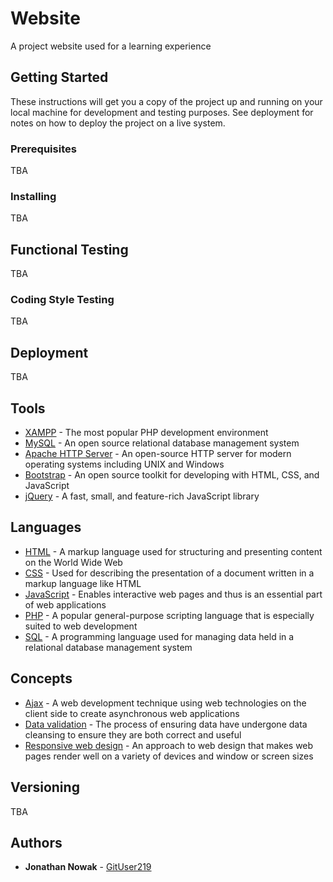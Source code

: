 # Website

A project website used for a learning experience

## Getting Started

These instructions will get you a copy of the project up and running on your local machine for development and testing purposes. See deployment for notes on how to deploy the project on a live system.

### Prerequisites

TBA

### Installing

TBA

## Functional Testing

TBA

### Coding Style Testing

TBA

## Deployment

TBA

## Tools

* [XAMPP](https://www.apachefriends.org/index.html) - The most popular PHP development environment
* [MySQL](https://www.mysql.com/) - An open source relational database management system
* [Apache HTTP Server](https://httpd.apache.org/) - An open-source HTTP server for modern operating systems including UNIX and Windows
* [Bootstrap](https://getbootstrap.com/) - An open source toolkit for developing with HTML, CSS, and JavaScript
* [jQuery](https://jquery.com/) - A fast, small, and feature-rich JavaScript library

## Languages

* [HTML](https://en.wikipedia.org/wiki/HTML5) - A markup language used for structuring and presenting content on the World Wide Web
* [CSS](https://en.wikipedia.org/wiki/Cascading_Style_Sheets) - Used for describing the presentation of a document written in a markup language like HTML
* [JavaScript](https://www.javascript.com/) - Enables interactive web pages and thus is an essential part of web applications
* [PHP](http://www.php.net/) - A popular general-purpose scripting language that is especially suited to web development
* [SQL](https://en.wikipedia.org/wiki/Domain-specific_language) - A programming language used for managing data held in a relational database management system

## Concepts

* [Ajax](https://en.wikipedia.org/wiki/Ajax_(programming)) - A web development technique using web technologies on the client side to create asynchronous web applications
* [Data validation](https://en.wikipedia.org/wiki/Data_validation) - The process of ensuring data have undergone data cleansing to ensure they are both correct and useful
* [Responsive web design](https://en.wikipedia.org/wiki/Responsive_web_design) - An approach to web design that makes web pages render well on a variety of devices and window or screen sizes

## Versioning

TBA

## Authors

* **Jonathan Nowak** - [GitUser219](https://github.com/GitUser219)
